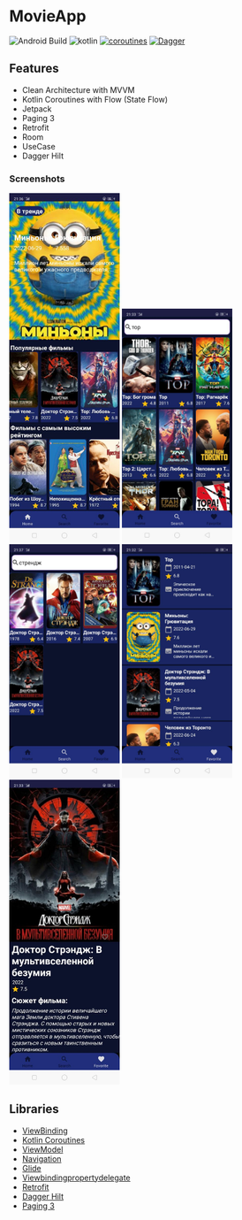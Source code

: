 # MovieApp

![Android Build](https://github.com/Ezike/Baking-App-Kotlin/workflows/Android%20Build/badge.svg) ![kotlin](https://img.shields.io/badge/Kotlin-1.4.xx-blue) [![coroutines](https://img.shields.io/badge/Kotlin-Coroutines-orange)](https://developer.android.com/kotlin/coroutines) [![Dagger](https://img.shields.io/badge/Dagger-Hilt-orange)](https://dagger.dev/hilt)


## Features
* Clean Architecture with MVVM 
* Kotlin Coroutines with Flow (State Flow)
* Jetpack
* Paging 3 
* Retrofit
* Room
* UseCase
* Dagger Hilt


### Screenshots
<img src="https://github.com/e444er/MovieApp/blob/master/app/src/main/res/drawable/s1.jpg" width="200" /> <img src="https://github.com/e444er/MovieApp/blob/master/app/src/main/res/drawable/s2.jpg" width="200" /> 
<img src="https://github.com/e444er/MovieApp/blob/master/app/src/main/res/drawable/s3.jpg" width="200" /> <img src="https://github.com/e444er/MovieApp/blob/master/app/src/main/res/drawable/s4.jpg" width="200" /> 
<img src="https://github.com/e444er/MovieApp/blob/master/app/src/main/res/drawable/s5.jpg" width="200" /> 

## Libraries
*   [ViewBinding](https://github.com/androidbroadcast/ViewBindingPropertyDelegate)
*   [Kotlin Coroutines](https://github.com/Kotlin/kotlinx.coroutines)
*   [ViewModel](https://developer.android.com/topic/libraries/architecture/viewmodel)
*   [Navigation](https://github.com/topics/android-navigation-component)
*   [Glide](https://github.com/bumptech/glide)
*   [Viewbindingpropertydelegate](https://github.com/androidbroadcast/ViewBindingPropertyDelegate)
*   [Retrofit](https://square.github.io/retrofit/)
*   [Dagger Hilt](https://dagger.dev/hilt)
*   [Paging 3](https://dagger.dev/hilt)
